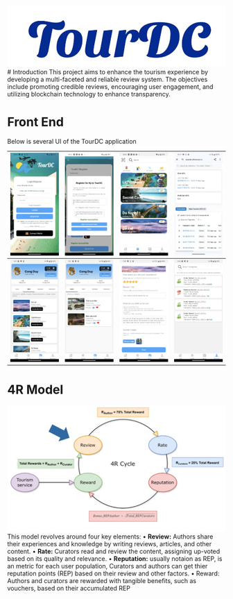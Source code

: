 <img src="/RMAsset/image-removebg-preview.png" alt="TourDC">
# Introduction 
This project aims to enhance the tourism experience by developing a multi-faceted and reliable review system. The objectives include promoting credible reviews, encouraging user engagement, and utilizing blockchain technology to enhance transparency.


# Front End
Below is several UI of the TourDC application

| <img src="/RMAsset/loginPage.jpg"> |<img src="/RMAsset/registerwaiting.jpg"> | <img src="/RMAsset/ExplorePage.jpg">  |   ![UserVerified](/RMAsset/UserVerified.jpg)  |     
| ------------------ | ------------------------ | --------------------- | --- | 
| ![Tríp](/RMAsset/Tríp.jpg)      | ![Posts](/RMAsset/Posts.jpg)           | ![CreateReview](/RMAsset/CreateReview.jpg) |  ![History](/RMAsset/History.jpg)   |

# 4R Model
![4R Model](/RMAsset/TourDC%20Blockchain-based%20Tourist%20Handbook.png)
This model revolves around four key elements: 
• **Review:** Authors share their experiences and knowledge by writing reviews, articles, and other content. 
• **Rate:** Curators read and review the content, assigning up-voted based on its quality and relevance. 
• **Reputation:** usually notaion as REP, is an metric for each user population, Curators and authors can get thier reputation points (REP) based on their review and other factors.
• Reward: Authors and curators are rewarded with tangible benefits, such as vouchers, based on their accumulated REP

